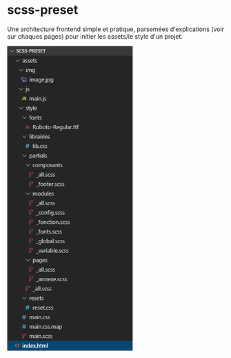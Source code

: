 # scss-preset
Une architecture frontend simple et pratique, parsemées d'explications (voir sur chaques pages) pour initier les assets/le style d'un projet.

![Architecture](assets/img/arch.png)
